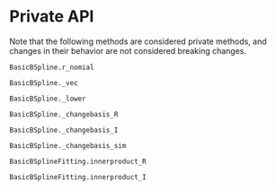 # Private API

Note that the following methods are considered private methods, and changes in their behavior are not considered breaking changes.

```@docs
BasicBSpline.r_nomial
```

```@docs
BasicBSpline._vec
```

```@docs
BasicBSpline._lower
```

```@docs
BasicBSpline._changebasis_R
```

```@docs
BasicBSpline._changebasis_I
```

```@docs
BasicBSpline._changebasis_sim
```

```@docs
BasicBSplineFitting.innerproduct_R
```

```@docs
BasicBSplineFitting.innerproduct_I
```
